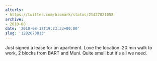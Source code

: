 ```yaml
---
alturls:
- https://twitter.com/bismark/status/21427021058
archive:
- 2010-08
date: '2010-08-17T19:23:33+00:00'
slug: '1282073013'
---
```


Just signed a lease for an apartment. Love the location: 20 min walk to work, 2 blocks from BART and Muni. Quite small but it's all we need.

